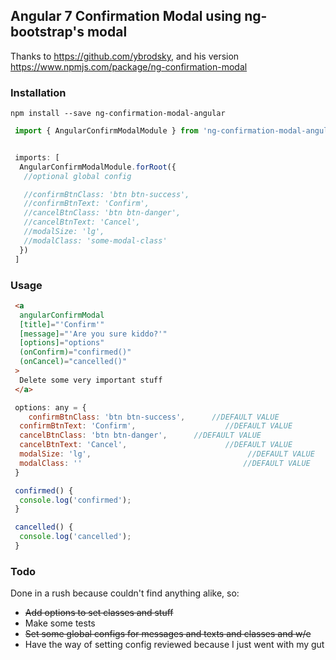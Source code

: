 ## Angular 7 Confirmation Modal using ng-bootstrap's modal
Thanks to https://github.com/ybrodsky, and his version 
https://www.npmjs.com/package/ng-confirmation-modal

### Installation

```npm install --save ng-confirmation-modal-angular```

```javascript
 import { AngularConfirmModalModule } from 'ng-confirmation-modal-angular';


 imports: [
  AngularConfirmModalModule.forRoot({
   //optional global config

   //confirmBtnClass: 'btn btn-success',
   //confirmBtnText: 'Confirm',
   //cancelBtnClass: 'btn btn-danger',
   //cancelBtnText: 'Cancel',
   //modalSize: 'lg',
   //modalClass: 'some-modal-class'
  })
 ]
```

### Usage

```html
 <a
  angularConfirmModal
  [title]="'Confirm'"
  [message]="'Are you sure kiddo?'"
  [options]="options"
  (onConfirm)="confirmed()"
  (onCancel)="cancelled()"
 >
  Delete some very important stuff
 </a>
```

```javascript
 options: any = {
 	confirmBtnClass: 'btn btn-success',      //DEFAULT VALUE
  confirmBtnText: 'Confirm',      				//DEFAULT VALUE
  cancelBtnClass: 'btn btn-danger',      //DEFAULT VALUE
  cancelBtnText: 'Cancel',      				//DEFAULT VALUE
  modalSize: 'lg',      							 //DEFAULT VALUE
  modalClass: ''      								//DEFAULT VALUE
 }

 confirmed() {
  console.log('confirmed');
 }

 cancelled() {
  console.log('cancelled');
 }

```


### Todo
Done in a rush because couldn't find anything alike, so:

- ~~Add options to set classes and stuff~~
- Make some tests
- ~~Set some global configs for messages and texts and classes and w/e~~
- Have the way of setting config reviewed because I just went with my gut

